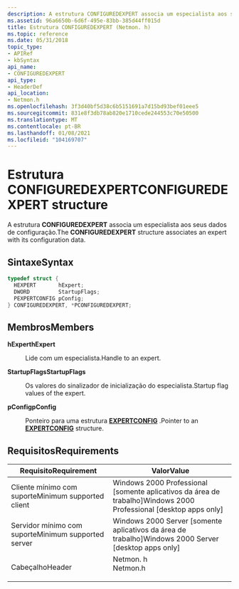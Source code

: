 ```yaml
---
description: A estrutura CONFIGUREDEXPERT associa um especialista aos seus dados de configuração.
ms.assetid: 96a6650b-6d6f-495e-83bb-385d44ff015d
title: Estrutura CONFIGUREDEXPERT (Netmon. h)
ms.topic: reference
ms.date: 05/31/2018
topic_type:
- APIRef
- kbSyntax
api_name:
- CONFIGUREDEXPERT
api_type:
- HeaderDef
api_location:
- Netmon.h
ms.openlocfilehash: 3f3d40bf5d38c6b5151691a7d15bd93bef01eee5
ms.sourcegitcommit: 831e8f3db78ab820e1710cede244553c70e50500
ms.translationtype: MT
ms.contentlocale: pt-BR
ms.lasthandoff: 01/08/2021
ms.locfileid: "104169707"
---
```

# <a name="configuredexpert-structure"></a><span data-ttu-id="1b901-103">Estrutura CONFIGUREDEXPERT</span><span class="sxs-lookup"><span data-stu-id="1b901-103">CONFIGUREDEXPERT structure</span></span>

<span data-ttu-id="1b901-104">A estrutura **CONFIGUREDEXPERT** associa um especialista aos seus dados de configuração.</span><span class="sxs-lookup"><span data-stu-id="1b901-104">The **CONFIGUREDEXPERT** structure associates an expert with its configuration data.</span></span>

## <a name="syntax"></a><span data-ttu-id="1b901-105">Sintaxe</span><span class="sxs-lookup"><span data-stu-id="1b901-105">Syntax</span></span>


```C++
typedef struct {
  HEXPERT       hExpert;
  DWORD         StartupFlags;
  PEXPERTCONFIG pConfig;
} CONFIGUREDEXPERT, *PCONFIGUREDEXPERT;
```



## <a name="members"></a><span data-ttu-id="1b901-106">Membros</span><span class="sxs-lookup"><span data-stu-id="1b901-106">Members</span></span>

<dl> <dt>

<span data-ttu-id="1b901-107">**hExpert**</span><span class="sxs-lookup"><span data-stu-id="1b901-107">**hExpert**</span></span>
</dt> <dd>

<span data-ttu-id="1b901-108">Lide com um especialista.</span><span class="sxs-lookup"><span data-stu-id="1b901-108">Handle to an expert.</span></span>

</dd> <dt>

<span data-ttu-id="1b901-109">**StartupFlags**</span><span class="sxs-lookup"><span data-stu-id="1b901-109">**StartupFlags**</span></span>
</dt> <dd>

<span data-ttu-id="1b901-110">Os valores do sinalizador de inicialização do especialista.</span><span class="sxs-lookup"><span data-stu-id="1b901-110">Startup flag values of the expert.</span></span>

</dd> <dt>

<span data-ttu-id="1b901-111">**pConfig**</span><span class="sxs-lookup"><span data-stu-id="1b901-111">**pConfig**</span></span>
</dt> <dd>

<span data-ttu-id="1b901-112">Ponteiro para uma estrutura [**EXPERTCONFIG**](expertconfig.md) .</span><span class="sxs-lookup"><span data-stu-id="1b901-112">Pointer to an [**EXPERTCONFIG**](expertconfig.md) structure.</span></span>

</dd> </dl>

## <a name="requirements"></a><span data-ttu-id="1b901-113">Requisitos</span><span class="sxs-lookup"><span data-stu-id="1b901-113">Requirements</span></span>



| <span data-ttu-id="1b901-114">Requisito</span><span class="sxs-lookup"><span data-stu-id="1b901-114">Requirement</span></span> | <span data-ttu-id="1b901-115">Valor</span><span class="sxs-lookup"><span data-stu-id="1b901-115">Value</span></span> |
|-------------------------------------|-------------------------------------------------------------------------------------|
| <span data-ttu-id="1b901-116">Cliente mínimo com suporte</span><span class="sxs-lookup"><span data-stu-id="1b901-116">Minimum supported client</span></span><br/> | <span data-ttu-id="1b901-117">Windows 2000 Professional \[somente aplicativos da área de trabalho\]</span><span class="sxs-lookup"><span data-stu-id="1b901-117">Windows 2000 Professional \[desktop apps only\]</span></span><br/>                          |
| <span data-ttu-id="1b901-118">Servidor mínimo com suporte</span><span class="sxs-lookup"><span data-stu-id="1b901-118">Minimum supported server</span></span><br/> | <span data-ttu-id="1b901-119">Windows 2000 Server \[somente aplicativos da área de trabalho\]</span><span class="sxs-lookup"><span data-stu-id="1b901-119">Windows 2000 Server \[desktop apps only\]</span></span><br/>                                |
| <span data-ttu-id="1b901-120">Cabeçalho</span><span class="sxs-lookup"><span data-stu-id="1b901-120">Header</span></span><br/>                   | <dl> <span data-ttu-id="1b901-121"><dt>Netmon. h</dt></span><span class="sxs-lookup"><span data-stu-id="1b901-121"><dt>Netmon.h</dt></span></span> </dl> |



 

 




